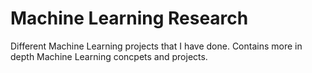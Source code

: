 # Machine Learning Research

Different Machine Learning projects that I have done. Contains more in depth Machine Learning concpets and projects.
